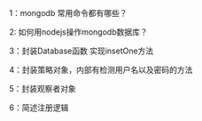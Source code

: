 1：mongodb 常用命令都有哪些？

2: 如何用nodejs操作mongodb数据库？

3：封装Database函数 实现insetOne方法

4：封装策略对象，内部有检测用户名以及密码的方法

5：封装观察者对象

6：简述注册逻辑
